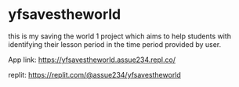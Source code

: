 # yfsavestheworld

this is my saving the world 1 project which aims to help students with identifying their lesson period in the time period provided by user.

App link: https://yfsavestheworld.assue234.repl.co/

replit: https://replit.com/@assue234/yfsavestheworld

